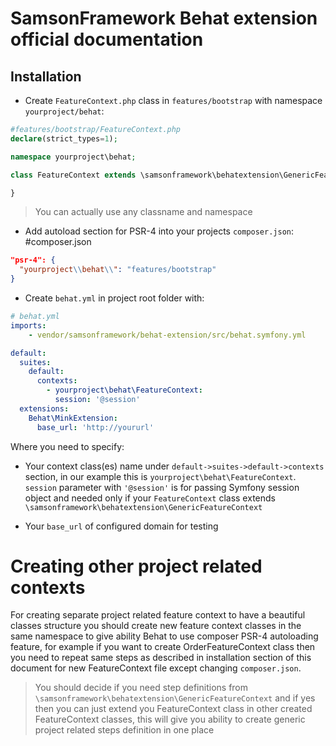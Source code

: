 # SamsonFramework Behat extension official documentation

## Installation
* Create ```FeatureContext.php``` class in ```features/bootstrap``` with namespace ```yourproject/behat```:

```php
#features/bootstrap/FeatureContext.php
declare(strict_types=1);

namespace yourproject\behat;

class FeatureContext extends \samsonframework\behatextension\GenericFeatureContext {

}
```
> You can actually use any classname and namespace

* Add autoload section for PSR-4 into your projects ```composer.json```:
#composer.json
```json
"psr-4": {
  "yourproject\\behat\\": "features/bootstrap"
}
```

* Create ```behat.yml``` in project root folder with:
```yml
# behat.yml
imports:
    - vendor/samsonframework/behat-extension/src/behat.symfony.yml

default:
  suites:
    default:
      contexts:
        - yourproject\behat\FeatureContext:
          session: '@session'
  extensions:
    Behat\MinkExtension:
      base_url: 'http://yoururl'
```

Where you need to specify:
 * Your context class(es) name under ```default->suites->default->contexts``` section, in our example this is
 ```yourproject\behat\FeatureContext```. ```session``` parameter with ```'@session'``` is for passing Symfony session object and needed only if your
 ```FeatureContext``` class extends ```\samsonframework\behatextension\GenericFeatureContext```
 
 * Your ```base_url``` of configured domain for testing
 
 
# Creating other project related contexts
For creating separate project related feature context to have a beautiful classes structure you should create 
new feature context classes in the same namespace to give ability Behat to use composer PSR-4 autoloading feature,
for example if you want to create OrderFeatureContext class then you need to repeat same steps as described in
installation section of this document for new FeatureContext file except changing ```composer.json```. 
> You should decide if you need step definitions from ```\samsonframework\behatextension\GenericFeatureContext``` and
if yes then you can just extend you FeatureContext class in other created FeatureContext classes, this will give you ability to create generic project related
steps definition in one place